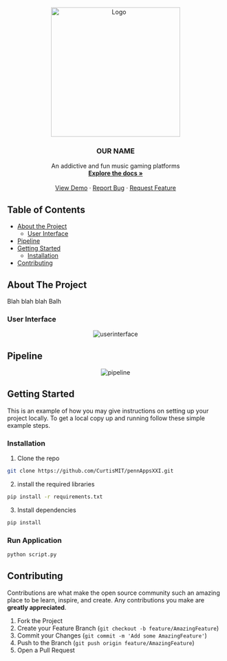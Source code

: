 <!-- PROJECT LOGO -->
<br />
<p align="center">
  <a href="https://github.com/CurtisMIT/pennAppsXXI">
    <img src="images/logo.png" alt="Logo" width="300" height="300">
  </a>

  <h3 align="center">OUR NAME</h3>

  <p align="center">
    An addictive and fun music gaming platforms
    <br />
    <a href="https://github.com/CurtisMIT/pennAppsXXI"><strong>Explore the docs »</strong></a>
    <br />
    <br />
    <a href="https://github.com/CurtisMIT/pennAppsXXI">View Demo</a>
    ·
    <a href="https://github.com/CurtisMIT/pennAppsXXI/issues">Report Bug</a>
    ·
    <a href="https://github.com/CurtisMIT/pennAppsXXI/issues">Request Feature</a>
  </p>
</p>



<!-- TABLE OF CONTENTS -->
## Table of Contents

* [About the Project](#about-the-project)
  * [User Interface](#user-interface)
* [Pipeline](#pipeline)
* [Getting Started](#getting-started)
  * [Installation](#installation)
* [Contributing](#contributing)



<!-- ABOUT THE PROJECT -->
## About The Project
Blah blah blah Balh

### User Interface
<p align="center">
<img src="images/UserInterface.png" alt="userinterface">
</p>

<!-- PIPELINE -->
## Pipeline
<p align="center">
<img src="images/pipeline01.png" alt="pipeline">
</p>

<!-- GETTING STARTED -->
## Getting Started

This is an example of how you may give instructions on setting up your project locally.
To get a local copy up and running follow these simple example steps.

### Installation
1. Clone the repo
```sh
git clone https://github.com/CurtisMIT/pennAppsXXI.git
```
2. install the required libraries
```sh
pip install -r requirements.txt 
```
3. Install dependencies
```sh
pip install
```

### Run Application 
```sh
python script.py
```



<!-- CONTRIBUTING -->
## Contributing

Contributions are what make the open source community such an amazing place to be learn, inspire, and create. Any contributions you make are **greatly appreciated**.

1. Fork the Project
2. Create your Feature Branch (`git checkout -b feature/AmazingFeature`)
3. Commit your Changes (`git commit -m 'Add some AmazingFeature'`)
4. Push to the Branch (`git push origin feature/AmazingFeature`)
5. Open a Pull Request
